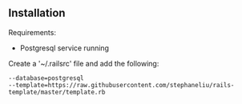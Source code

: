 ## Installation

Requirements:
* Postgresql service running

Create a '~/.railsrc' file and add the following:

```
--database=postgresql
--template=https://raw.githubusercontent.com/stephaneliu/rails-template/master/template.rb
